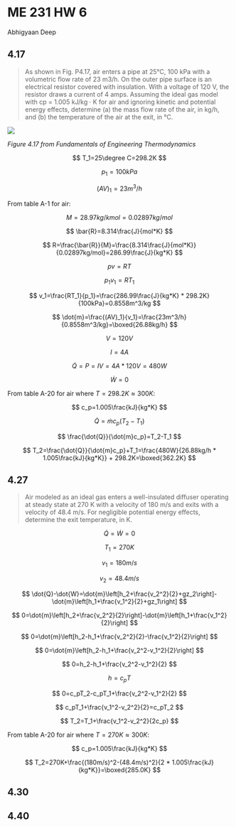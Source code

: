 # ME 231 HW 6

Abhigyaan Deep

## 4.17

> As shown in Fig. P4.17, air enters a pipe at 25°C, 100 kPa with a volumetric flow rate of 23 m3/h. On the outer pipe surface is an electrical resistor covered with insulation. With a voltage of 120 V, the resistor draws a current of 4 amps. Assuming the ideal gas model with cp = 1.005 kJ/kg · K for air and ignoring kinetic and potential energy effects, determine (a) the mass flow rate of the air, in kg/h, and (b) the temperature of the air at the exit, in °C.

![](https://i.imgur.com/QAorsO3.png)

_Figure 4.17 from Fundamentals of Engineering Thermodynamics_

$$
T_1=25\degree C=298.2K
$$

$$
p_1=100kPa
$$

$$
(AV)_1=23m^3/h
$$

From table A-1 for air:

$$
M=28.97kg/kmol=0.02897kg/mol
$$

$$
\bar{R}=8.314\frac{J}{mol*K}
$$

$$
R=\frac{\bar{R}}{M}=\frac{8.314\frac{J}{mol*K}}{0.02897kg/mol}=286.99\frac{J}{kg*K}
$$

$$
pv=RT
$$

$$
p_1v_1=RT_1
$$

$$
v_1=\frac{RT_1}{p_1}=\frac{286.99\frac{J}{kg*K} * 298.2K}{100kPa}=0.8558m^3/kg
$$

$$
\dot{m}=\frac{(AV)_1}{v_1}=\frac{23m^3/h}{0.8558m^3/kg}=\boxed{26.88kg/h}
$$

$$
V=120V
$$

$$
I=4A
$$

$$
\dot{Q} = P = IV = 4A * 120V = 480W
$$

$$
\dot{W}=0
$$

From table A-20 for air where $T=298.2K\approx300K$:

$$
c_p=1.005\frac{kJ}{kg*K}
$$

$$
\dot{Q}=\dot{m}c_p(T_2-T_1)
$$

$$
\frac{\dot{Q}}{\dot{m}c_p}=T_2-T_1
$$

$$
T_2=\frac{\dot{Q}}{\dot{m}c_p}+T_1=\frac{480W}{26.88kg/h * 1.005\frac{kJ}{kg*K}} + 298.2K=\boxed{362.2K}
$$

## 4.27

> Air modeled as an ideal gas enters a well-insulated diffuser operating at steady state at 270 K with a velocity of 180 m/s and exits with a velocity of 48.4 m/s. For negligible potential energy effects, determine the exit temperature, in K.

$$
\dot{Q}=\dot{W}=0
$$

$$
T_1=270K
$$

$$
v_1=180m/s
$$

$$
v_2=48.4m/s
$$

$$
\dot{Q}-\dot{W}=\dot{m}\left[h_2+\frac{v_2^2}{2}+gz_2\right]-\dot{m}\left[h_1+\frac{v_1^2}{2}+gz_1\right]
$$

$$
0=\dot{m}\left[h_2+\frac{v_2^2}{2}\right]-\dot{m}\left[h_1+\frac{v_1^2}{2}\right]
$$

$$
0=\dot{m}\left[h_2-h_1+\frac{v_2^2}{2}-\frac{v_1^2}{2}\right]
$$

$$
0=\dot{m}\left[h_2-h_1+\frac{v_2^2-v_1^2}{2}\right]
$$

$$
0=h_2-h_1+\frac{v_2^2-v_1^2}{2}
$$

$$
h=c_pT
$$

$$
0=c_pT_2-c_pT_1+\frac{v_2^2-v_1^2}{2}
$$

$$
c_pT_1+\frac{v_1^2-v_2^2}{2}=c_pT_2
$$

$$
T_2=T_1+\frac{v_1^2-v_2^2}{2c_p}
$$

From table A-20 for air where $T=270K\approx300K$:

$$
c_p=1.005\frac{kJ}{kg*K}
$$

$$
T_2=270K+\frac{(180m/s)^2-(48.4m/s)^2}{2 * 1.005\frac{kJ}{kg*K}}=\boxed{285.0K}
$$

## 4.30

## 4.40
